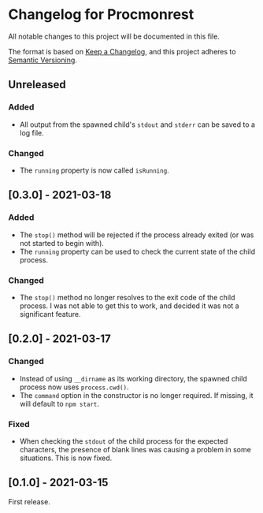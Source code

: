 # Changelog for Procmonrest

All notable changes to this project will be documented in this file.

The format is based on [Keep a Changelog](https://keepachangelog.com/en/1.0.0/), and this project adheres to [Semantic Versioning](https://semver.org/spec/v2.0.0.html).

## Unreleased

### Added

* All output from the spawned child's `stdout` and `stderr` can be saved to a log file.

### Changed

* The `running` property is now called `isRunning`.


## [0.3.0] - 2021-03-18

### Added

* The `stop()` method will be rejected if the process already exited (or was not started to begin with).
* The `running` property can be used to check the current state of the child process.

### Changed

* The `stop()` method no longer resolves to the exit code of the child process. I was not able to get this to work, and decided it was not a significant feature. 


## [0.2.0] - 2021-03-17

### Changed

* Instead of using `__dirname` as its working directory, the spawned child process now uses `process.cwd()`.
* The `command` option in the constructor is no longer required. If missing, it will default to `npm start`.

### Fixed

* When checking the `stdout` of the child process for the expected characters, the presence of blank lines was causing a problem in some situations. This is now fixed.


## [0.1.0] - 2021-03-15

First release.
